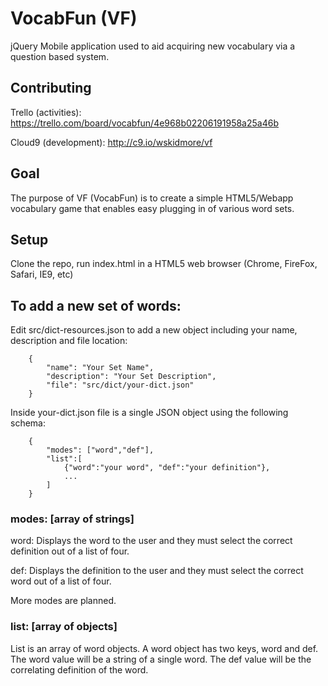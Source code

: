 # VocabFun (VF)

jQuery Mobile application used to aid acquiring new vocabulary via a question based system.

## Contributing

Trello (activities): https://trello.com/board/vocabfun/4e968b02206191958a25a46b

Cloud9 (development): http://c9.io/wskidmore/vf

## Goal

The purpose of VF (VocabFun) is to create a simple HTML5/Webapp vocabulary game that enables easy plugging in of various word sets.

## Setup

Clone the repo, run index.html in a HTML5 web browser (Chrome, FireFox, Safari, IE9, etc)

## To add a new set of words:

Edit src/dict-resources.json to add a new object including your name, description and file location:

`````
    {
        "name": "Your Set Name",
        "description": "Your Set Description",
        "file": "src/dict/your-dict.json"
    }
`````


Inside your-dict.json file is a single JSON object using the following schema:

`````
    {
        "modes": ["word","def"],
        "list":[
            {"word":"your word", "def":"your definition"},
            ...
        ]
    }
`````    

### modes: [array of strings]

word: Displays the word to the user and they must select the correct definition out of a list of four.

def: Displays the definition to the user and they must select the correct word out of a list of four.

More modes are planned.

### list: [array of objects]

List is an array of word objects. A word object has two keys, word and def. The word value will be a string of a single word. The def value will be the correlating definition of the word.
